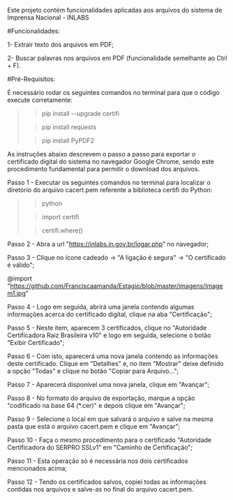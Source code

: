 Este projeto contém funcionalidades aplicadas aos arquivos do sistema de Imprensa Nacional - INLABS

#Funcionalidades:

1- Extrair texto dos arquivos em PDF;

2- Buscar palavras nos arquivos em PDF (funcionalidade semelhante ao Ctrl + F).

#Pré-Requisitos:

É necessário rodar os seguintes comandos no terminal para que o código execute corretamente: 
>> pip install --upgrade certifi
>
>> pip install requests
>
>> pip install PyPDF2

As instruções abaixo descrevem o passo a passo para exportar o certificado digital do sistema no navegador Google Chrome, 
sendo este procedimento fundamental para permitir o download dos arquivos.

Passo 1 - Executar os seguintes comandos no terminal para localizar o diretório do arquivo cacert.pem referente a
biblioteca certifi do Python:
>> python
>
>> import certifi
> 
>> certifi.where()

Passo 2 - Abra a url "https://inlabs.in.gov.br/logar.php" no navegador;

Passo 3 - Clique no ícone cadeado -> "A ligação é segura" -> "O certificado é válido";

@import "https://github.com/Franciscaamanda/Estagio/blob/master/imagens/Imagem1.jpg"

Passo 4 - Logo em seguida, abrirá uma janela contendo algumas informações acerca do certificado digital,
clique na aba "Certificação";

Passo 5 - Neste item, aparecem 3 certificados, clique no "Autoridade Certificadora Raiz Brasileira v10" e logo em seguida, 
selecione o botão "Exibir Certificado";

Passo 6 - Com isto, aparecerá uma nova janela contendo as informações deste certificado. Clique em "Detalhes" e, no item 
"Mostrar" deixe definido a opção "Todas" e clique no botão "Copiar para Arquivo...";

Passo 7 - Aparecerá disponível uma nova janela, clique em "Avançar";

Passo 8 - No formato do arquivo de exportação, marque a opção "codificado na base 64 (*.cer)" e depois clique em 
"Avançar";

Passo 9 - Selecione o local em que salvará o arquivo e salve na mesma pasta que está o arquivo cacert.pem e clique em 
"Avançar";

Passo 10 - Faça o mesmo procedimento para o certificado "Autoridade Certificadora do SERPRO SSLv1" em "Caminho de
Certificação";

Passo 11 - Esta operação só é necessária nos dois certificados mencionados acima;

Passo 12 - Tendo os certificados salvos, copiei todas as informações contidas nos arquivos e salve-as no final do arquivo
cacert.pem.